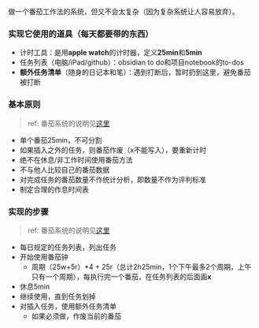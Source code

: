 做一个番茄工作法的系统，但又不会太复杂（因为复杂系统让人容易放弃）。

### 实现它使用的道具（每天都要带的东西）
- 计时工具：是用**apple watch**的计时器，定义**25min**和**5min**
- 任务列表（电脑/iPad/github）：obsidian to do和项目notebook的to-dos
- **额外任务清单**（随身的日记本和笔）：遇到打断后，暂时扔到这里，避免番茄被打断

### 基本原则
> ref: 番茄系统的说明见[这里](https://learning.tsinghua.edu.cn/__local/1/6F/79/3370ACF7FB448FD12F628E17847_7D76B8D4_49DF8.pdf)

- 单个番茄25min，不可分割
- 如果插入之外的任务，则番茄作废（x不能写入），要重新计时
- 绝不在休息/非工作时间使用番茄方法
- 不与他人比较自己的番茄数据
- 对完成任务的番茄数量不作统计分析，即数量不作为评判标准
- 制定合理的作息时间表

### 实现的步骤

> ref: 番茄系统的说明见[这里](https://learning.tsinghua.edu.cn/__local/1/6F/79/3370ACF7FB448FD12F628E17847_7D76B8D4_49DF8.pdf)

- 每日规定的任务列表，列出任务
- 开始使用番茄钟
  - 周期（25w+5r）*4 + 25r（总计2h25min，1个下午最多2个周期，上午只有一个周期），每执行完一个番茄，在任务列表的后面画**x**
- 休息5min
- 继续使用，直到任务划掉
- 对插入任务，使用额外任务清单
  - 如果必须做，作废当前的番茄


